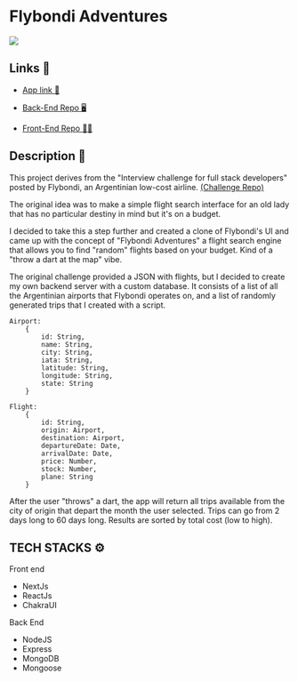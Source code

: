 # Flybondi Adventures

![](https://camo.githubusercontent.com/87c0241be85ca2be42708cc329284aead15b9844a06450a4e4f333ea8c55abbb/68747470733a2f2f666c79626f6e64692e636f6d2f6173736574732f696d616765732f6c6f676f2e737667)

## Links 🔗

- [App link 🚀](https://flybondi-adventures-g5pkd64x3-gonzaloarielrossi.vercel.app/)

- [Back-End Repo 🖥️](https://github.com/GonzaloArielRossi/flybondi-adventures-backend)
- [Front-End Repo 🧑‍💻](https://github.com/GonzaloArielRossi/flybondi-adventures)

## Description 📃

This project derives from the "Interview challenge for full stack developers" posted by Flybondi, an Argentinian low-cost airline.
[(Challenge Repo)](https://github.com/flybondi/dev-challenge)

The original idea was to make a simple flight search interface for an old lady that has no particular destiny in mind but it's on a budget.

I decided to take this a step further and created a clone of Flybondi's UI and came up with the concept of "Flybondi Adventures" a flight search engine that allows you to find "random" flights based on your budget. Kind of a "throw a dart at the map" vibe.

The original challenge provided a JSON with flights, but I decided to create my own backend server with a custom database. It consists of a list of all the Argentinian airports that Flybondi operates on, and a list of randomly generated trips that I created with a script.

```
Airport:
    {
        id: String,
        name: String,
        city: String,
        iata: String,
        latitude: String,
        longitude: String,
        state: String
    }

Flight:
    {
        id: String,
        origin: Airport,
        destination: Airport,
        departureDate: Date,
        arrivalDate: Date,
        price: Number,
        stock: Number,
        plane: String
    }

```

After the user "throws" a dart, the app will return all trips available from the city of origin that depart the month the user selected. Trips can go from 2 days long to 60 days long. Results are sorted by total cost (low to high).

## TECH STACKS ⚙️

Front end

- NextJs
- ReactJs
- ChakraUI

Back End

- NodeJS
- Express
- MongoDB
- Mongoose
